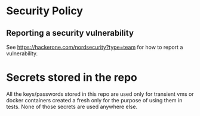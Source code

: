 # Security Policy

## Reporting a security vulnerability

See https://hackerone.com/nordsecurity?type=team for how to report a vulnerability.

# Secrets stored in the repo

All the keys/passwords stored in this repo are used only for transient vms or docker
containers created a fresh only for the purpose of using them in tests. None of
those secrets are used anywhere else.
